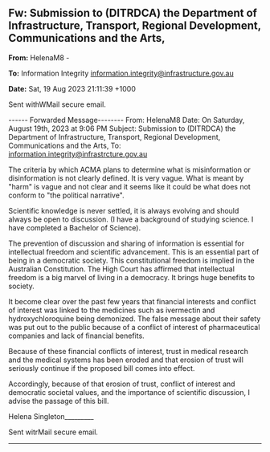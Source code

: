 ## Fw: Submission to (DITRDCA) the Department of Infrastructure, Transport, Regional Development, Communications and the Arts,

**From:** HelenaM8     -

**To:** Information Integrity [<information.integrity@infrastructure.gov.au>](mailto:information.integrity@infrastructure.gov.au)

**Date:** Sat, 19 Aug 2023 21:11:39 +1000

Sent withWMail secure email.

------ Forwarded Message--------
From: HelenaM8
Date: On Saturday, August 19th, 2023 at 9:06 PM
Subject: Submission to (DITRDCA) the Department of Infrastructure, Transport, Regional Development,
Communications and the Arts,
To: [information.integrity@infrastrcture.gov.au](mailto:information.integrity@infrastrcture.gov.au)

The criteria by which ACMA plans to determine what is misinformation or disinformation is not clearly
defined. It is very vague. What is meant by "harm" is vague and not clear and it seems like it could be what
does not conform to "the political narrative".

Scientific knowledge is never settled, it is always evolving and should always be open to discussion. (I have
a background of studying science. I have completed a Bachelor of Science).

The prevention of discussion and sharing of information is essential for intellectual freedom and scientific
advancement. This is an essential part of being in a democratic society. This constitutional freedom is
implied in the Australian Constitution. The High Court has affirmed that intellectual freedom is a big marvel
of living in a democracy. It brings huge benefits to society.

It become clear over the past few years that financial interests and conflict of interest was linked to the
medicines such as ivermectin and hydroxychloroquine being demonized. The false message about their
safety was put out to the public because of a conflict of interest of pharmaceutical companies and lack of
financial benefits.

Because of these financial conflicts of interest, trust in medical research and the medical systems has been
eroded and that erosion of trust will seriously continue if the proposed bill comes into effect.

Accordingly, because of that erosion of trust, conflict of interest and democratic societal values, and the
importance of scientific discussion, I advise the passage of this bill.

Helena Singleton_________

Sent witrMail secure email.


-----

